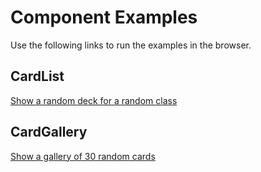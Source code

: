 Component Examples
==================

Use the following links to run the examples in the browser.

## CardList

[Show a random deck for a random class](http://matkl.github.io/react-hearthstone/examples/components/CardList.html)

## CardGallery

[Show a gallery of 30 random cards](http://matkl.github.io/react-hearthstone/examples/components/CardGallery.html)
